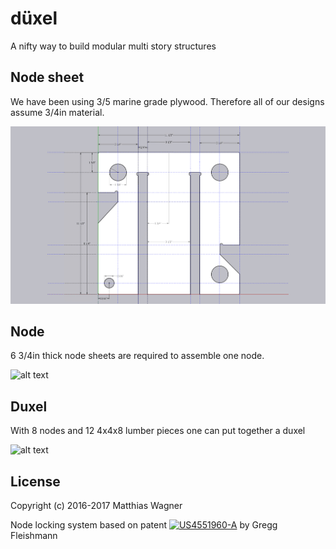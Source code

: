 # düxel
A nifty way to build modular multi story structures

## Node sheet
We have been using 3/5 marine grade plywood. Therefore all of our designs assume 3/4in material.

![alt text](https://github.com/hotelcaliforniabm/duxel/blob/master/node/3:4in%20plywood%20node%20sheet.jpg "Duxel Node Sheet")

## Node
6 3/4in thick node sheets are required to assemble one node.

![alt text](https://github.com/hotelcaliforniabm/duxel/blob/master/node/3:4in%20plywood%20node.jpg "Duxel Node")

## Duxel
With 8 nodes and 12 4x4x8 lumber pieces one can put together a duxel
 
![alt text](https://github.com/hotelcaliforniabm/duxel/blob/master/duxel/Duxel.jpg "Duxel")

## License
Copyright (c) 2016-2017 Matthias Wagner

Node locking system based on patent [![US4551960-A](https://www.google.com/patents/US4551960)](https://www.google.com/patents/US4551960) by Gregg Fleishmann
